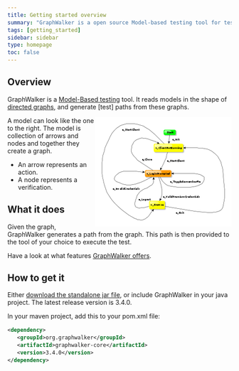 ```yaml
---
title: Getting started overview
summary: "GraphWalker is a open source Model-based testing tool for test automation. It's designed to make it easy to design your tests using graphs."
tags: [getting_started]
sidebar: sidebar
type: homepage
toc: false
---
```


## Overview 

GraphWalker is a [Model-Based testing](https://en.wikipedia.org/wiki/Model-based_testing) tool. It reads models in the shape of [directed graphs](https://en.wikipedia.org/wiki/Directed_graph), and generate [test] paths from these graphs.

<img src="images/Login-small.png" alt="Model" align="right">

A model can look like the one to the right. The model is collection of arrows and nodes and together they create a graph.

* An arrow represents an action.
* A node represents a verification.

## What it does

Given the graph, GraphWalker generates a path from the graph. This path is then provided to the tool of your choice to execute the test.

Have a look at what features [GraphWalker offers](/features/).

## How to get it

Either [download the standalone jar file](/download/), or include GraphWalker in your java project. The latest release version is 3.4.0.

In your maven project, add this to your pom.xml file:

```xml
<dependency>
   <groupId>org.graphwalker</groupId>
   <artifactId>graphwalker-core</artifactId>
   <version>3.4.0</version>
</dependency>
```

